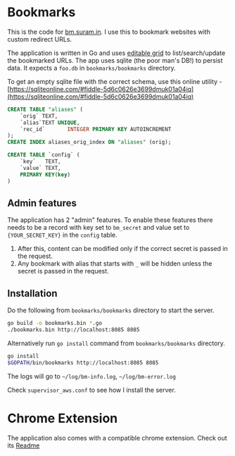 Bookmarks
=========

This is the code for [bm.suram.in](http://bm.suram.in). I use this to bookmark websites with custom redirect URLs. 

The application is written in Go and uses [editable grid](https://github.com/webismymind/editablegrid) to list/search/update the bookmarked URLs. The app uses sqlite (the poor man's DB!) to persist data. It expects a `foo.db` in `bookmarks/bookmarks` directory. 

To get an empty sqlite file with the correct schema, use this online utility - [https://sqliteonline.com/#fiddle-5d6c0626e3699dmuk01a04iq](https://sqliteonline.com/#fiddle-5d6c0626e3699dmuk01a04iq)
```sql
CREATE TABLE "aliases" (
    `orig` TEXT,
    `alias`TEXT UNIQUE,
    `rec_id`       INTEGER PRIMARY KEY AUTOINCREMENT
);
CREATE INDEX aliases_orig_index ON "aliases" (orig);

CREATE TABLE `config` (
	`key`	TEXT,
	`value`	TEXT,
	PRIMARY KEY(key)
)

```
## Admin features
The application has 2 "admin" features. To enable these features there needs to be a record with key set to `bm_secret` and value set to `{YOUR_SECRET_KEY}` in the `config` table. 
1. After this, content can be modified only if the correct secret is passed in the request.
2. Any bookmark with alias that starts with `_` will be hidden unless the secret is passed in the request.

## Installation
Do the following from `bookmarks/bookmarks` directory to start the server.
```sh
go build -o bookmarks.bin *.go
./bookmarks.bin http://localhost:8085 8085
```

Alternatively run `go install` command from `bookmarks/bookmarks` directory.
```sh
go install
$GOPATH/bin/bookmarks http://localhost:8085 8085
```
The logs will go to `~/log/bm-info.log`, `~/log/bm-error.log`

Check `supervisor_aws.conf` to see how I install the server.

Chrome Extension
================

The application also comes with a compatible chrome extension. Check out its [Readme](https://github.com/dotslash/bookmarks/tree/master/chrome_plugin) 


